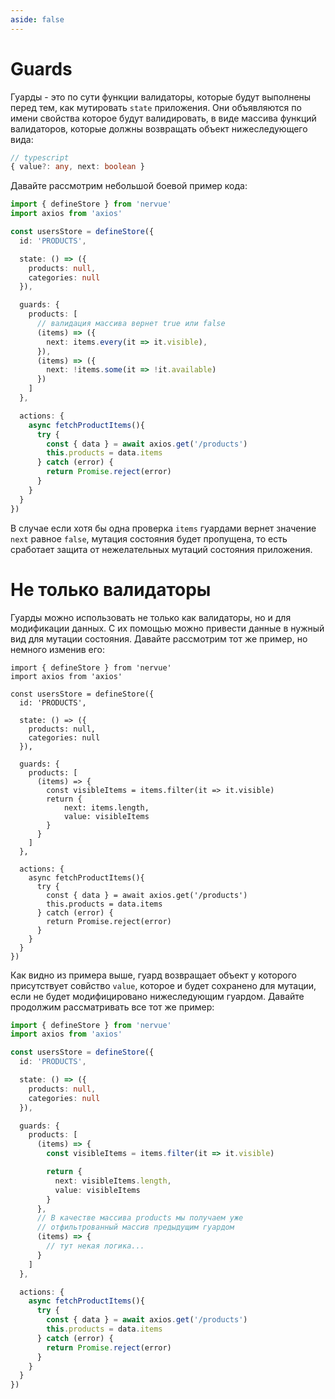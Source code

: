 ```yaml
---
aside: false
---
```


# Guards

Гуарды - это по сути функции валидаторы, которые будут выполнены перед тем, как мутировать ```state``` приложения.
Они объявляются по имени свойства которое будут валидировать, в виде массива функций
валидаторов, которые должны возвращать объект нижеследующего вида:

```typescript
// typescript
{ value?: any, next: boolean }
```

Давайте рассмотрим небольшой боевой пример кода:

```typescript
import { defineStore } from 'nervue'
import axios from 'axios'

const usersStore = defineStore({
  id: 'PRODUCTS',

  state: () => ({
    products: null,
    categories: null
  }),

  guards: {
    products: [
      // валидация массива вернет true или false
      (items) => ({
        next: items.every(it => it.visible),
      }),
      (items) => ({
        next: !items.some(it => !it.available)
      })
    ]
  },

  actions: {
    async fetchProductItems(){
      try {
        const { data } = await axios.get('/products')
        this.products = data.items
      } catch (error) {
        return Promise.reject(error)
      }
    }
  }
})
```

В случае если хотя бы одна проверка ```items```  гуардами вернет значение ```next``` равное ```false```,
мутация состояния будет пропущена, то есть сработает защита от нежелательных мутаций состояния приложения.

# Не только валидаторы

Гуарды можно использовать не только как валидаторы, но и для модификации данных. С их помощью можно привести данные в
нужный вид для мутации состояния.
Давайте рассмотрим тот же пример, но немного изменив его:

```typescript{17-19}
import { defineStore } from 'nervue'
import axios from 'axios'

const usersStore = defineStore({
  id: 'PRODUCTS',

  state: () => ({
    products: null,
    categories: null
  }),

  guards: {
    products: [
      (items) => {
        const visibleItems = items.filter(it => it.visible)
        return {
            next: items.length,
            value: visibleItems
        }
      }
    ]
  },

  actions: {
    async fetchProductItems(){
      try {
        const { data } = await axios.get('/products')
        this.products = data.items
      } catch (error) {
        return Promise.reject(error)
      }
    }
  }
})
```

Как видно из примера выше, гуард возвращает объект у которого присутствует совйство ```value```, которое и будет
сохранено для мутации,
если не будет модифицировано нижеследующим гуардом.
Давайте продолжим рассматривать все тот же пример:

```typescript
import { defineStore } from 'nervue'
import axios from 'axios'

const usersStore = defineStore({
  id: 'PRODUCTS',

  state: () => ({
    products: null,
    categories: null
  }),

  guards: {
    products: [
      (items) => {
        const visibleItems = items.filter(it => it.visible)

        return {
          next: visibleItems.length,
          value: visibleItems
        }
      },
      // В качестве массива products мы получаем уже
      // отфильтрованный массив предыдущим гуардом
      (items) => {
        // тут некая логика...
      }
    ]
  },

  actions: {
    async fetchProductItems(){
      try {
        const { data } = await axios.get('/products')
        this.products = data.items
      } catch (error) {
        return Promise.reject(error)
      }
    }
  }
})
```


